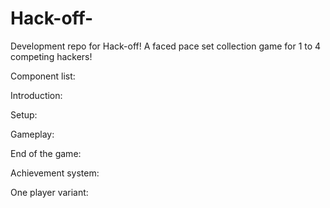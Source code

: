 # Hack-off-
Development repo for Hack-off! A faced pace set collection game for 1 to 4 competing hackers!

Component list:

Introduction:

Setup:

Gameplay:

End of the game:

Achievement system:

One player variant:
